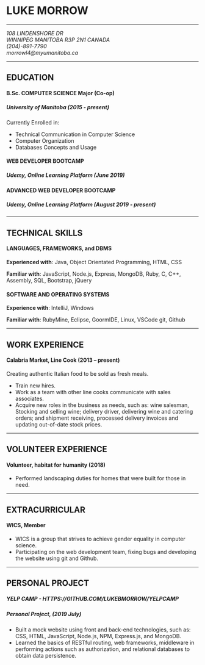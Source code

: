# LUKE MORROW
---
_108 LINDENSHORE DR_  
_WINNIPEG MANITOBA R3P 2N1 CANADA_  
_(204)-891-7790_  
_morrowl4@myumanitoba.ca_

---
## EDUCATION
#### B.Sc. COMPUTER SCIENCE Major (Co-op)  
##### University of Manitoba (2015 - present)
 Currently Enrolled in:
*	Technical Communication in Computer Science
*	Computer Organization
*	Databases Concepts and Usage

#### WEB DEVELOPER BOOTCAMP
##### Udemy, Online Learning Platform (June 2019)

#### ADVANCED WEB DEVELOPER BOOTCAMP
##### Udemy, Online Learning Platform (August 2019 - present)
---
## TECHNICAL SKILLS
#### LANGUAGES, FRAMEWORKS, and DBMS
**Experienced with**: Java, Object Orientated Programming, HTML, CSS

**Familiar with**: JavaScript, Node.js, Express, MongoDB, Ruby, C, C++, Assembly, SQL, Bootstrap, jQuery

#### SOFTWARE AND OPERATING SYSTEMS
**Experience with**: IntelliJ, Windows

**Familiar with**: RubyMine, Eclipse, GoormIDE, Linux, VSCode git, Github

---
## WORK EXPERIENCE
#### Calabria Market, Line Cook	(2013 – present)
Creating authentic Italian food to be sold as fresh meals.
*	Train new hires.
*	Work as a team with other line cooks communicate with sales associates.
*	Acquire new roles in the business as needs, such as: wine salesman, Stocking and selling wine; delivery driver, delivering wine and catering orders; and shipment receiving, processed delivery invoices and updating out-of-date stock prices.

---
## VOLUNTEER EXPERIENCE
#### Volunteer, habitat for humanity (2018)
*	Performed landscaping duties for homes that were built for those in need.
---
## EXTRACURRICULAR
#### WICS, Member
*	WICS is a group that strives to achieve gender equality in computer science.
*	Participating on the web development team, fixing bugs and developing the website using git and Github.
---
## PERSONAL PROJECT
##### YELP CAMP -  HTTPS://GITHUB.COM/LUKEBMORROW/YELPCAMP
##### Personal Project, (2019 July)
*	Built a mock website using front and back-end technologies, such as: CSS, HTML, JavaScript, Node.js, NPM, Express.js, and MongoDB.
*	Learned the basics of RESTful routing, web frameworks, middleware in performing actions such as authorization, and relational databases to obtain data persistence.
